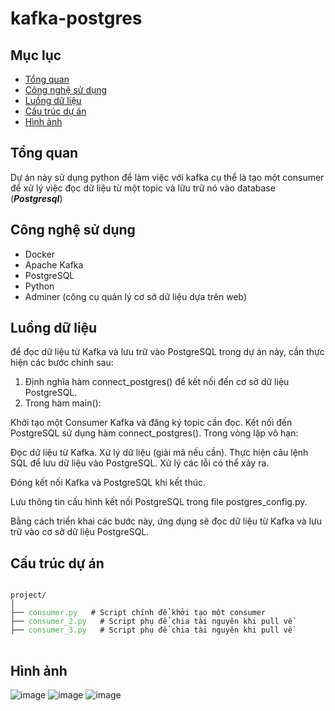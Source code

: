 # kafka-postgres

## Mục lục 
- [Tổng quan](#tổng-quan)
- [Công nghệ sử dụng](#công-nghệ-sử-dụng)
- [Luồng dữ liệu](#luồng-dữ-liệu)
- [Cấu trúc dự án](#cấu-trúc-dự-án)
- [Hình ảnh](#hình-ảnh)

## Tổng quan
Dự án này sử dụng python để làm việc với kafka cụ thể là tạo một consumer để xử lý việc đọc dữ liệu từ một topic và lữu trữ nó vào database (***Postgresql***)

## Công nghệ sử dụng
+ Docker
+ Apache Kafka
+ PostgreSQL
+ Python
+ Adminer (công cụ quản lý cơ sở dữ liệu dựa trên web)

## Luồng dữ liệu
để đọc dữ liệu từ Kafka và lưu trữ vào PostgreSQL trong dự án này, cần thực hiện các bước chính sau:

1. Định nghĩa hàm connect_postgres() để kết nối đến cơ sở dữ liệu PostgreSQL.
2. Trong hàm main():

  Khởi tạo một Consumer Kafka và đăng ký topic cần đọc.
  Kết nối đến PostgreSQL sử dụng hàm connect_postgres().
  Trong vòng lặp vô hạn:

  Đọc dữ liệu từ Kafka.
  Xử lý dữ liệu (giải mã nếu cần).
  Thực hiện câu lệnh SQL để lưu dữ liệu vào PostgreSQL.
  Xử lý các lỗi có thể xảy ra.


  Đóng kết nối Kafka và PostgreSQL khi kết thúc.


  Lưu thông tin cấu hình kết nối PostgreSQL trong file postgres_config.py.

Bằng cách triển khai các bước này, ứng dụng sẽ đọc dữ liệu từ Kafka và lưu trữ vào cơ sở dữ liệu PostgreSQL.
## Cấu trúc dự án
<pre>
<code>
project/
│
├── <span style="color: #4CAF50;">consumer.py</span>   # Script chính để khởi tạo một consumer
├── <span style="color: #4CAF50;">consumer_2.py</span>   # Script phụ để chia tài nguyên khi pull về 
├── <span style="color: #4CAF50;">consumer_3.py</span>   # Script phụ để chia tài nguyên khi pull về 
</code>
</pre>
  
## Hình ảnh
![image](https://github.com/user-attachments/assets/4004c0bd-3c2a-47db-9c2a-be0cf30e9e82)
![image](https://github.com/user-attachments/assets/e13f0bf0-a9e9-4310-9068-47f8e150d973)
![image](https://github.com/user-attachments/assets/5a202ddb-2f3c-4049-9877-a737ce5e9938)


